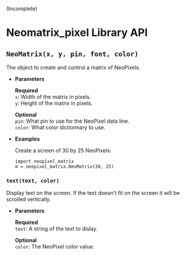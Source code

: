 (Incomplete)

# Neomatrix_pixel Library API

## `NeoMatrix(x, y, pin, font, color)`

The object to create and control a matrix of NeoPixels.

- **Parameters**

  **Required**  
  `x`: Width of the matrix in pixels.  
  `y`: Height of the matrix in pixels.  
  
  **Optional**  
  `pin`: What pin to use for the NeoPixel data line.  
  `color`: What color dictionnary to use.
  
- **Examples**

  Create a screen of 30 by 25 NeoPixels:
  ```
  import neopixel_matrix 
  m = neopixel_matrix.NeoMatrix(30, 25)
  ```

### `text(text, color)`

Display text on the screen. If the text doesn't fit on the screen it will be scrolled vertically.

- **Parameters**

  **Required**  
  `text`: A string of the text to dislay.

  **Optional**  
  `color`: The NeoPixel color value.
